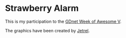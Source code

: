# Strawberry Alarm

This is my participation to the [GDnet Week of Awesome V](https://www.gamedev.net/forums/topic/691339-woa-v-the-competition-thread/).

The graphics have been created by [Jetrel](https://opengameart.org/content/castle-platformer).